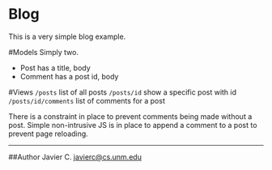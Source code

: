 # Blog

This is a very simple blog example.

#Models
Simply two.
*    Post has a title, body
*    Comment has a post id, body

#Views
 ```/posts``` list of all posts
 ```/posts/id``` show a specific post with id
 ```/posts/id/comments``` list of comments for a post
 
There is a constraint in place to prevent comments being made without
a post. Simple non-intrusive JS is in place to append a comment to a
post to prevent page reloading.

---
##Author
Javier C. javierc@cs.unm.edu

